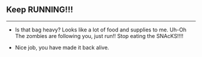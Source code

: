 ## Keep RUNNING!!!

---

* Is that bag heavy? Looks like a lot of food and supplies to me.
Uh-Oh The zombies are following you, just run!! Stop eating the SNAcKS!!!!

* Nice job, you have made it back alive.